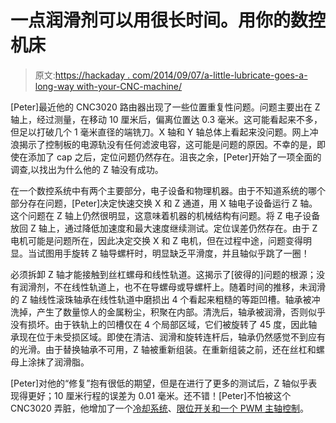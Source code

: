 # 一点润滑剂可以用很长时间。用你的数控机床

> 原文:[https://hackaday . com/2014/09/07/a-little-lubricate-goes-a-long-way with-your-CNC-machine/](https://hackaday.com/2014/09/07/a-little-lubricant-goes-a-long-way-with-your-cnc-machine/)

[Peter]最近他的 CNC3020 路由器出现了一些位置重复性问题。问题主要出在 Z 轴上，经过测量，在移动 10 厘米后，偏离位置达 0.3 毫米。这可能看起来不多，但足以打破几个 1 毫米直径的端铣刀。X 轴和 Y 轴总体上看起来没问题。网上冲浪揭示了控制板的电源轨没有任何滤波电容，这可能是问题的原因。不幸的是，即使在添加了 cap 之后，定位问题仍然存在。沮丧之余，[Peter]开始了一项全面的调查,以找出为什么他的 Z 轴没有成功。

在一个数控系统中有两个主要部分，电子设备和物理机器。由于不知道系统的哪个部分存在问题，[Peter]决定快速交换 X 和 Z 通道，用 X 轴电子设备运行 Z 轴。这个问题在 Z 轴上仍然很明显，这意味着机器的机械结构有问题。将 Z 电子设备放回 Z 轴上，通过降低加速度和最大速度继续测试。定位误差仍然存在。由于 Z 电机可能是问题所在，因此决定交换 X 和 Z 电机，但在过程中途，问题变得明显。当试图用手旋转 Z 轴导螺杆时，明显缺乏平滑度，并且轴似乎跳了一圈！

必须拆卸 Z 轴才能接触到丝杠螺母和线性轨道。这揭示了[彼得的]问题的根源；没有润滑剂，不在线性轨道上，也不在导螺母或导螺杆上。随着时间的推移，未润滑的 Z 轴线性滚珠轴承在线性轨道中磨损出 4 个看起来粗糙的等距凹槽。轴承被冲洗掉，产生了数量惊人的金属粉尘，积聚在内部。清洗后，轴承被润滑，否则似乎没有损坏。由于铁轨上的凹槽仅在 4 个局部区域，它们被旋转了 45 度，因此轴承现在位于未受损区域。即使在清洁、润滑和旋转连杆后，轴承仍然感觉不到应有的光滑。由于替换轴承不可用，Z 轴被重新组装。在重新组装之前，还在丝杠和螺母上涂抹了润滑脂。

[Peter]对他的“修复”抱有很低的期望，但是在进行了更多的测试后，Z 轴似乎表现得更好；10 厘米行程的误差为 0.01 毫米。还不错！[Peter]不怕被这个 CNC3020 弄脏，他增加了一个[冷却系统](http://hackaday.com/2014/06/20/adding-spindle-direction-and-coolant-control-to-your-cnc-machine/)、[限位开关和一个 PWM 主轴控制](http://hackaday.com/2014/02/15/chinese-3020-cnc-machine-gets-some-upgrades/)。